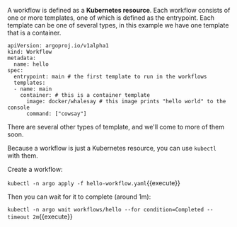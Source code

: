 A workflow is defined as a **Kubernetes resource**. Each workflow consists of one or more templates, one of which is
defined as the entrypoint. Each template can be one of several types, in this example we have one template that is a
container.

```
apiVersion: argoproj.io/v1alpha1
kind: Workflow
metadata:
  name: hello  
spec:
  entrypoint: main # the first template to run in the workflows        
  templates:
  - name: main           
    container: # this is a container template
      image: docker/whalesay # this image prints "hello world" to the console 
      command: ["cowsay"]
```

There are several other types of template, and we'll come to more of them soon.

Because a workflow is just a Kubernetes resource, you can use `kubectl` with them.

Create a workflow:

`kubectl -n argo apply -f hello-workflow.yaml`{{execute}}

Then you can wait for it to complete (around 1m):

`kubectl -n argo wait workflows/hello --for condition=Completed --timeout 2m`{{execute}}
